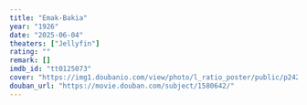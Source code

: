 ```yaml
---
title: "Emak-Bakia"
year: "1926"
date: "2025-06-04"
theaters: ["Jellyfin"]
rating: ""
remark: []
imdb_id: "tt0125073"
cover: "https://img1.doubanio.com/view/photo/l_ratio_poster/public/p2429176639.jpg"
douban_url: "https://movie.douban.com/subject/1580642/"
---
```

